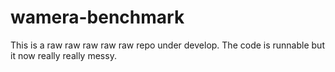 # wamera-benchmark

This is a raw raw raw raw raw repo under develop. The code is runnable but it now really really messy.